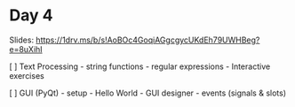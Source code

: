 # Day 4

Slides:
https://1drv.ms/b/s!AoBOc4GoqiAGgcgycUKdEh79UWHBeg?e=8uXihI


[ ] Text Processing
    - string functions
    - regular expressions
    - Interactive exercises

[ ] GUI (PyQt)
    - setup
    - Hello World
    - GUI designer
    - events (signals & slots)

